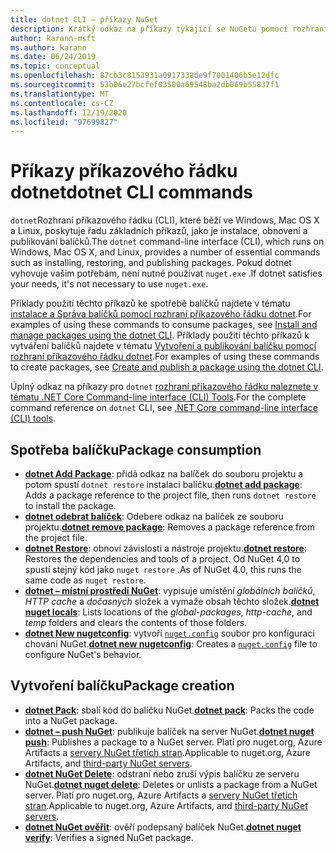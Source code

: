 ```yaml
---
title: dotnet CLI – příkazy NuGet
description: Krátký odkaz na příkazy týkající se NuGetu pomocí rozhraní příkazového řádku dotnet.
author: karann-msft
ms.author: karann
ms.date: 06/24/2019
ms.topic: conceptual
ms.openlocfilehash: 87cb3c8153931a0917338de9f7001406b5e12dfc
ms.sourcegitcommit: 53b06e27bcfef03500a69548ba2db069b55837f1
ms.translationtype: MT
ms.contentlocale: cs-CZ
ms.lasthandoff: 12/19/2020
ms.locfileid: "97699827"
---
```

# <a name="dotnet-cli-commands"></a><span data-ttu-id="70cba-103">Příkazy příkazového řádku dotnet</span><span class="sxs-lookup"><span data-stu-id="70cba-103">dotnet CLI commands</span></span>

<span data-ttu-id="70cba-104">`dotnet`Rozhraní příkazového řádku (CLI), které běží ve Windows, Mac OS X a Linux, poskytuje řadu základních příkazů, jako je instalace, obnovení a publikování balíčků.</span><span class="sxs-lookup"><span data-stu-id="70cba-104">The `dotnet` command-line interface (CLI), which runs on Windows, Mac OS X, and Linux, provides a number of essential commands such as installing, restoring, and publishing packages.</span></span> <span data-ttu-id="70cba-105">Pokud dotnet vyhovuje vašim potřebám, není nutné používat `nuget.exe` .</span><span class="sxs-lookup"><span data-stu-id="70cba-105">If dotnet satisfies your needs, it's not necessary to use `nuget.exe`.</span></span>

<span data-ttu-id="70cba-106">Příklady použití těchto příkazů ke spotřebě balíčků najdete v tématu [instalace a Správa balíčků pomocí rozhraní příkazového řádku dotnet](../consume-packages/install-use-packages-dotnet-cli.md).</span><span class="sxs-lookup"><span data-stu-id="70cba-106">For examples of using these commands to consume packages, see [Install and manage packages using the dotnet CLI](../consume-packages/install-use-packages-dotnet-cli.md).</span></span> <span data-ttu-id="70cba-107">Příklady použití těchto příkazů k vytváření balíčků najdete v tématu [Vytvoření a publikování balíčku pomocí rozhraní příkazového řádku dotnet](../quickstart/create-and-publish-a-package-using-the-dotnet-cli.md).</span><span class="sxs-lookup"><span data-stu-id="70cba-107">For examples of using these commands to create packages, see [Create and publish a package using the dotnet CLI](../quickstart/create-and-publish-a-package-using-the-dotnet-cli.md).</span></span>

<span data-ttu-id="70cba-108">Úplný odkaz na příkazy pro `dotnet` [rozhraní příkazového řádku naleznete v tématu .NET Core Command-line interface (CLI) Tools](/dotnet/core/tools/?tabs=netcore2x).</span><span class="sxs-lookup"><span data-stu-id="70cba-108">For the complete command reference on `dotnet` CLI, see [.NET Core command-line interface (CLI) tools](/dotnet/core/tools/?tabs=netcore2x).</span></span>

## <a name="package-consumption"></a><span data-ttu-id="70cba-109">Spotřeba balíčku</span><span class="sxs-lookup"><span data-stu-id="70cba-109">Package consumption</span></span>

- <span data-ttu-id="70cba-110">[**dotnet Add Package**](/dotnet/core/tools/dotnet-add-package): přidá odkaz na balíček do souboru projektu a potom spustí `dotnet restore` instalaci balíčku.</span><span class="sxs-lookup"><span data-stu-id="70cba-110">[**dotnet add package**](/dotnet/core/tools/dotnet-add-package): Adds a package reference to the project file, then runs `dotnet restore` to install the package.</span></span>
- <span data-ttu-id="70cba-111">[**dotnet odebrat balíček**](/dotnet/core/tools/dotnet-remove-package): Odebere odkaz na balíček ze souboru projektu.</span><span class="sxs-lookup"><span data-stu-id="70cba-111">[**dotnet remove package**](/dotnet/core/tools/dotnet-remove-package): Removes a package reference from the project file.</span></span>
- <span data-ttu-id="70cba-112">[**dotnet Restore**](/dotnet/core/tools/dotnet-restore?tabs=netcore2x): obnoví závislosti a nástroje projektu.</span><span class="sxs-lookup"><span data-stu-id="70cba-112">[**dotnet restore**](/dotnet/core/tools/dotnet-restore?tabs=netcore2x): Restores the dependencies and tools of a project.</span></span> <span data-ttu-id="70cba-113">Od NuGet 4,0 to spustí stejný kód jako `nuget restore` .</span><span class="sxs-lookup"><span data-stu-id="70cba-113">As of NuGet 4.0, this runs the same code as `nuget restore`.</span></span>
- <span data-ttu-id="70cba-114">[**dotnet – místní prostředí NuGet**](/dotnet/core/tools/dotnet-nuget-locals): vypisuje umístění *globálních balíčků*, *HTTP cache* a *dočasných* složek a vymaže obsah těchto složek.</span><span class="sxs-lookup"><span data-stu-id="70cba-114">[**dotnet nuget locals**](/dotnet/core/tools/dotnet-nuget-locals): Lists locations of the *global-packages*, *http-cache*, and *temp* folders and clears the contents of those folders.</span></span>
- <span data-ttu-id="70cba-115">[**dotnet New nugetconfig**](/dotnet/core/tools/dotnet-new): vytvoří [`nuget.config`](../reference/nuget-config-file.md) soubor pro konfiguraci chování NuGet.</span><span class="sxs-lookup"><span data-stu-id="70cba-115">[**dotnet new nugetconfig**](/dotnet/core/tools/dotnet-new): Creates a [`nuget.config`](../reference/nuget-config-file.md) file to configure NuGet's behavior.</span></span>

## <a name="package-creation"></a><span data-ttu-id="70cba-116">Vytvoření balíčku</span><span class="sxs-lookup"><span data-stu-id="70cba-116">Package creation</span></span>

- <span data-ttu-id="70cba-117">[**dotnet Pack**](/dotnet/core/tools/dotnet-pack?tabs=netcore2x): sbalí kód do balíčku NuGet.</span><span class="sxs-lookup"><span data-stu-id="70cba-117">[**dotnet pack**](/dotnet/core/tools/dotnet-pack?tabs=netcore2x): Packs the code into a NuGet package.</span></span>
- <span data-ttu-id="70cba-118">[**dotnet – push NuGet**](/dotnet/core/tools/dotnet-nuget-push): publikuje balíček na server NuGet.</span><span class="sxs-lookup"><span data-stu-id="70cba-118">[**dotnet nuget push**](/dotnet/core/tools/dotnet-nuget-push): Publishes a package to a NuGet server.</span></span> <span data-ttu-id="70cba-119">Platí pro nuget.org, Azure Artifacts a [servery NuGet třetích stran](../hosting-packages/overview.md).</span><span class="sxs-lookup"><span data-stu-id="70cba-119">Applicable to nuget.org, Azure Artifacts, and [third-party NuGet servers](../hosting-packages/overview.md).</span></span>
- <span data-ttu-id="70cba-120">[**dotnet NuGet Delete**](/dotnet/core/tools/dotnet-nuget-delete): odstraní nebo zruší výpis balíčku ze serveru NuGet.</span><span class="sxs-lookup"><span data-stu-id="70cba-120">[**dotnet nuget delete**](/dotnet/core/tools/dotnet-nuget-delete): Deletes or unlists a package from a NuGet server.</span></span> <span data-ttu-id="70cba-121">Platí pro nuget.org, Azure Artifacts a [servery NuGet třetích stran](../hosting-packages/overview.md).</span><span class="sxs-lookup"><span data-stu-id="70cba-121">Applicable to nuget.org, Azure Artifacts, and [third-party NuGet servers](../hosting-packages/overview.md).</span></span>
- <span data-ttu-id="70cba-122">[**dotnet NuGet ověřit**](/dotnet/core/tools/dotnet-nuget-verify): ověří podepsaný balíček NuGet.</span><span class="sxs-lookup"><span data-stu-id="70cba-122">[**dotnet nuget verify**](/dotnet/core/tools/dotnet-nuget-verify): Verifies a signed NuGet package.</span></span>
